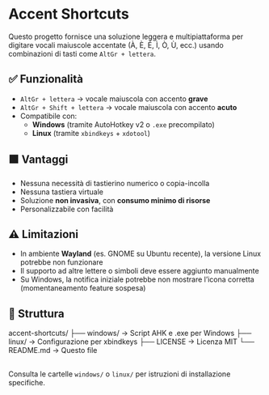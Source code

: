 # Accent Shortcuts

Questo progetto fornisce una soluzione leggera e multipiattaforma per digitare vocali maiuscole accentate (À, È, É, Ì, Ò, Ù, ecc.) usando combinazioni di tasti come `AltGr + lettera`.

## ✅ Funzionalità
- `AltGr + lettera` → vocale maiuscola con accento **grave**
- `AltGr + Shift + lettera` → vocale maiuscola con accento **acuto**
- Compatibile con:
  - **Windows** (tramite AutoHotkey v2 o `.exe` precompilato)
  - **Linux** (tramite `xbindkeys` + `xdotool`)

## 🟩 Vantaggi
- Nessuna necessità di tastierino numerico o copia-incolla
- Nessuna tastiera virtuale
- Soluzione **non invasiva**, con **consumo minimo di risorse**
- Personalizzabile con facilità

## ⚠️ Limitazioni
- In ambiente **Wayland** (es. GNOME su Ubuntu recente), la versione Linux potrebbe non funzionare
- Il supporto ad altre lettere o simboli deve essere aggiunto manualmente
- Su Windows, la notifica iniziale potrebbe non mostrare l’icona corretta (momentaneamento feature sospesa)

## 📂 Struttura
accent-shortcuts/
├── windows/ → Script AHK e .exe per Windows
├── linux/ → Configurazione per xbindkeys
├── LICENSE → Licenza MIT
└── README.md → Questo file

## 
Consulta le cartelle `windows/` o `linux/` per istruzioni di installazione specifiche.

